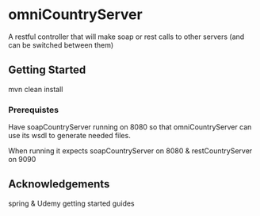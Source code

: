 # omniCountryServer

A restful controller that will make soap or rest calls to other servers (and can be switched between them)

## Getting Started

mvn clean install

### Prerequistes

Have soapCountryServer running on 8080 so that omniCountryServer can use its wsdl to generate needed files.

When running it expects soapCountryServer on 8080 & restCountryServer on 9090

## Acknowledgements

spring & Udemy getting started guides
